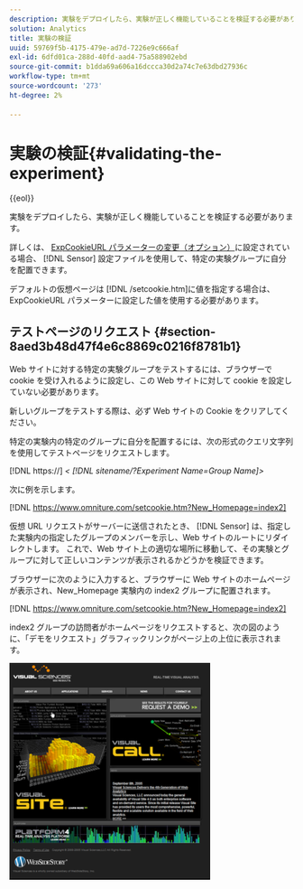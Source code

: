 ```yaml
---
description: 実験をデプロイしたら、実験が正しく機能していることを検証する必要があります。
solution: Analytics
title: 実験の検証
uuid: 59769f5b-4175-479e-ad7d-7226e9c666af
exl-id: 6dfd01ca-288d-40fd-aad4-75a588902ebd
source-git-commit: b1dda69a606a16dccca30d2a74c7e63dbd27936c
workflow-type: tm+mt
source-wordcount: '273'
ht-degree: 2%

---
```


# 実験の検証{#validating-the-experiment}

{{eol}}

実験をデプロイしたら、実験が正しく機能していることを検証する必要があります。

詳しくは、 [ExpCookieURL パラメーターの変更（オプション）](../../home/c-undst-ctrld-exp/t-en-ctrld-exp/c-mod-expckurl-prm.md#concept-215bf86bab4e4ec0b0cc803ec48a8fcf)に設定されている場合、 [!DNL Sensor] 設定ファイルを使用して、特定の実験グループに自分を配置できます。

デフォルトの仮想ページは [!DNL /setcookie.htm]に値を指定する場合は、ExpCookieURL パラメーターに設定した値を使用する必要があります。

## テストページのリクエスト {#section-8aed3b48d47f4e6c8869c0216f8781b1}

Web サイトに対する特定の実験グループをテストするには、ブラウザーで cookie を受け入れるように設定し、この Web サイトに対して cookie を設定していない必要があります。

新しいグループをテストする際は、必ず Web サイトの Cookie をクリアしてください。

特定の実験内の特定のグループに自分を配置するには、次の形式のクエリ文字列を使用してテストページをリクエストします。

[!DNL https://] *&lt; [!DNL sitename/?Experiment Name=Group Name]>*

次に例を示します。

[!DNL https://www.omniture.com/setcookie.htm?New_Homepage=index2]

仮想 URL リクエストがサーバーに送信されたとき、 [!DNL Sensor] は、指定した実験内の指定したグループのメンバーを示し、Web サイトのルートにリダイレクトします。 これで、Web サイト上の適切な場所に移動して、その実験とグループに対して正しいコンテンツが表示されるかどうかを検証できます。

ブラウザーに次のように入力すると、ブラウザーに Web サイトのホームページが表示され、New_Homepage 実験内の index2 グループに配置されます。

[!DNL https://www.omniture.com/setcookie.htm?New_Homepage=index2]

index2 グループの訪問者がホームページをリクエストすると、次の図のように、「デモをリクエスト」グラフィックリンクがページ上の上位に表示されます。

![](assets/TestPage.png)
